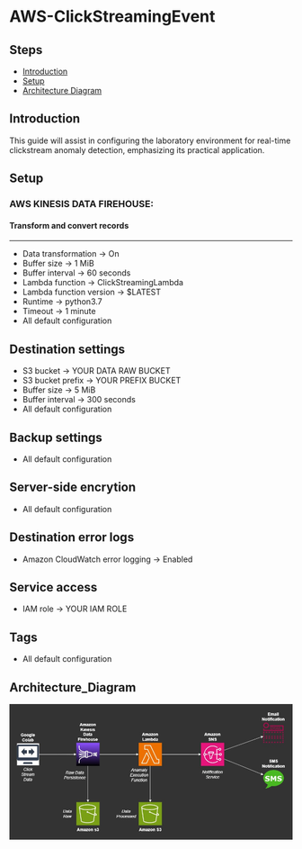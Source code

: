 # AWS-ClickStreamingEvent
## Steps
- [Introduction](##Introduction)
- [Setup](##Setup)
- [Architecture Diagram](##Architecture_Diagram)

## Introduction
This guide will assist in configuring the laboratory environment for real-time clickstream anomaly detection, emphasizing its practical application.

## Setup
###  AWS KINESIS DATA FIREHOUSE:

  #### Transform and convert records
  -----------------------------
- Data transformation -> On
- Buffer size -> 1 MiB
- Buffer interval -> 60 seconds
- Lambda function -> ClickStreamingLambda
- Lambda function version -> $LATEST
- Runtime -> python3.7
- Timeout -> 1 minute
- All default configuration

Destination settings
--------------------
- S3 bucket -> YOUR DATA RAW BUCKET
- S3 bucket prefix -> YOUR PREFIX BUCKET
- Buffer size -> 5 MiB
- Buffer interval -> 300 seconds
- All default configuration

Backup settings
---------------
- All default configuration

Server-side encrytion
---------------------
- All default configuration

Destination error logs
----------------------
- Amazon CloudWatch error logging -> Enabled

Service access
--------------
- IAM role -> YOUR IAM ROLE

Tags
----
- All default configuration


## Architecture_Diagram
![Architecture Diagram](AWS_ClickStreaming.jpg)
